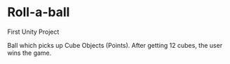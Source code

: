 # Roll-a-ball
First Unity Project

Ball which picks up Cube Objects (Points). After getting 12 cubes, the user wins the game.

